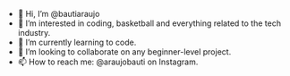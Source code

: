 - 👋 Hi, I’m @bautiaraujo
- 👀 I’m interested in coding, basketball and everything related to the tech industry.
- 🌱 I’m currently learning to code.
- 💞️ I’m looking to collaborate on any beginner-level project.
- 📫 How to reach me: @araujobauti on Instagram.

<!---
bautiaraujo/bautiaraujo is a ✨ special ✨ repository because its `README.md` (this file) appears on your GitHub profile.
You can click the Preview link to take a look at your changes.
--->
